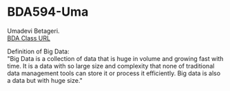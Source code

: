# BDA594-Uma
Umadevi Betageri.   
[BDA Class URL](https://sdsu.instructure.com/courses/79732) 
  
Definition of Big Data:  
"Big Data is a collection of data that is huge in volume and growing fast with time. It is a data with so large size and complexity that none of traditional data management tools can store it or process it efficiently. Big data is also a data but with huge size."  
  
  
